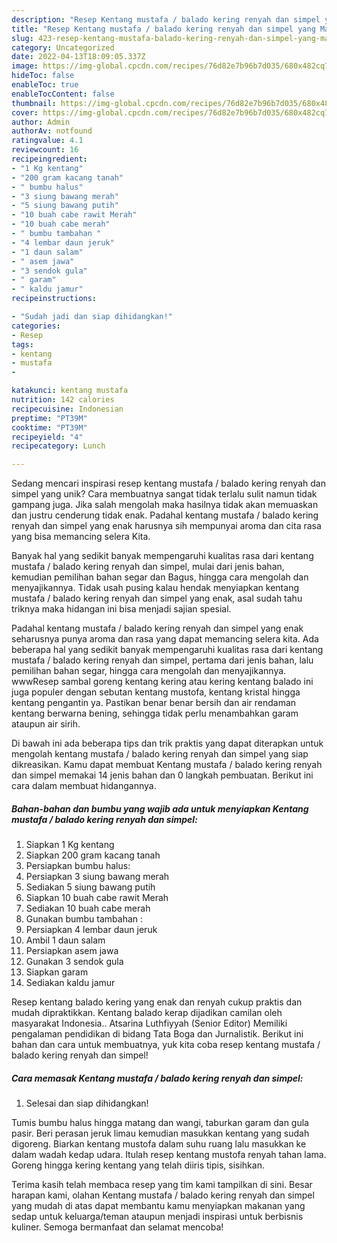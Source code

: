 ```yaml
---
description: "Resep Kentang mustafa / balado kering renyah dan simpel yang Mantap"
title: "Resep Kentang mustafa / balado kering renyah dan simpel yang Mantap"
slug: 423-resep-kentang-mustafa-balado-kering-renyah-dan-simpel-yang-mantap
category: Uncategorized
date: 2022-04-13T18:09:05.337Z
image: https://img-global.cpcdn.com/recipes/76d82e7b96b7d035/680x482cq70/kentang-mustafa-balado-kering-renyah-dan-simpel-foto-resep-utama.jpg
hideToc: false
enableToc: true
enableTocContent: false
thumbnail: https://img-global.cpcdn.com/recipes/76d82e7b96b7d035/680x482cq70/kentang-mustafa-balado-kering-renyah-dan-simpel-foto-resep-utama.jpg
cover: https://img-global.cpcdn.com/recipes/76d82e7b96b7d035/680x482cq70/kentang-mustafa-balado-kering-renyah-dan-simpel-foto-resep-utama.jpg
author: Admin
authorAv: notfound
ratingvalue: 4.1
reviewcount: 16
recipeingredient:
- "1 Kg kentang"
- "200 gram kacang tanah"
- " bumbu halus"
- "3 siung bawang merah"
- "5 siung bawang putih"
- "10 buah cabe rawit Merah"
- "10 buah cabe merah"
- " bumbu tambahan "
- "4 lembar daun jeruk"
- "1 daun salam"
- " asem jawa"
- "3 sendok gula"
- " garam"
- " kaldu jamur"
recipeinstructions:

- "Sudah jadi dan siap dihidangkan!"
categories:
- Resep
tags:
- kentang
- mustafa
- 

katakunci: kentang mustafa  
nutrition: 142 calories
recipecuisine: Indonesian
preptime: "PT39M"
cooktime: "PT39M"
recipeyield: "4"
recipecategory: Lunch

---
```





Sedang mencari inspirasi resep kentang mustafa / balado kering renyah dan simpel yang unik? Cara membuatnya sangat tidak terlalu sulit namun tidak gampang juga. Jika salah mengolah maka hasilnya tidak akan memuaskan dan justru cenderung tidak enak. Padahal kentang mustafa / balado kering renyah dan simpel yang enak harusnya sih mempunyai aroma dan cita rasa yang bisa memancing selera Kita.





Banyak hal yang sedikit banyak mempengaruhi kualitas rasa dari kentang mustafa / balado kering renyah dan simpel, mulai dari jenis bahan, kemudian pemilihan bahan segar dan Bagus, hingga cara mengolah dan menyajikannya. Tidak usah pusing kalau hendak menyiapkan kentang mustafa / balado kering renyah dan simpel yang enak,      asal sudah tahu triknya maka hidangan ini bisa menjadi sajian spesial.














Padahal kentang mustafa / balado kering renyah dan simpel yang enak seharusnya punya aroma dan rasa yang dapat memancing selera kita. Ada beberapa hal yang sedikit banyak mempengaruhi kualitas rasa dari kentang mustafa / balado kering renyah dan simpel, pertama dari jenis bahan, lalu pemilihan bahan segar, hingga cara mengolah dan menyajikannya. wwwResep sambal goreng kentang kering atau kering kentang balado ini juga populer dengan sebutan kentang mustofa, kentang kristal hingga kentang pengantin ya. Pastikan benar benar bersih dan air rendaman kentang berwarna bening, sehingga tidak perlu menambahkan garam ataupun air sirih.






Di bawah ini ada beberapa tips dan trik praktis yang dapat diterapkan untuk mengolah kentang mustafa / balado kering renyah dan simpel yang siap dikreasikan. Kamu dapat membuat Kentang mustafa / balado kering renyah dan simpel memakai 14 jenis bahan dan 0 langkah pembuatan. Berikut ini cara dalam membuat hidangannya.

<!--inarticleads1-->

##### Bahan-bahan dan bumbu yang wajib ada untuk menyiapkan Kentang mustafa / balado kering renyah dan simpel:

1. Siapkan 1 Kg kentang
1. Siapkan 200 gram kacang tanah
1. Persiapkan  bumbu halus:
1. Persiapkan 3 siung bawang merah
1. Sediakan 5 siung bawang putih
1. Siapkan 10 buah cabe rawit Merah
1. Sediakan 10 buah cabe merah
1. Gunakan  bumbu tambahan :
1. Persiapkan 4 lembar daun jeruk
1. Ambil 1 daun salam
1. Persiapkan  asem jawa
1. Gunakan 3 sendok gula
1. Siapkan  garam
1. Sediakan  kaldu jamur


Resep kentang balado kering yang enak dan renyah cukup praktis dan mudah dipraktikkan. Kentang balado kerap dijadikan camilan oleh masyarakat Indonesia.. Atsarina Luthfiyyah (Senior Editor) Memiliki pengalaman pendidikan di bidang Tata Boga dan Jurnalistik. Berikut ini bahan dan cara untuk membuatnya, yuk kita coba resep kentang mustafa / balado kering renyah dan simpel! 

<!--inarticleads2-->

##### Cara memasak Kentang mustafa / balado kering renyah dan simpel:


1. Selesai dan siap dihidangkan!

Tumis bumbu halus hingga matang dan wangi, taburkan garam dan gula pasir. Beri perasan jeruk limau kemudian masukkan kentang yang sudah digoreng. Biarkan kentang mustofa dalam suhu ruang lalu masukkan ke dalam wadah kedap udara. Itulah resep kentang mustofa renyah tahan lama. Goreng hingga kering kentang yang telah diiris tipis, sisihkan. 

Terima kasih telah membaca resep yang tim kami tampilkan di sini. Besar harapan kami, olahan Kentang mustafa / balado kering renyah dan simpel yang mudah di atas dapat membantu kamu menyiapkan makanan yang sedap untuk keluarga/teman ataupun menjadi inspirasi untuk berbisnis kuliner. Semoga bermanfaat dan selamat mencoba!
